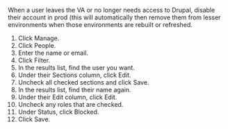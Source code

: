 When a user leaves the VA or no longer needs access to Drupal, disable their account in prod (this will automatically then remove them from lesser environments when those environments are rebuilt or refreshed.
1. Click Manage.
2. Click People.
3. Enter the name or email.
4. Click Filter.
5. In the results list, find the user you want.
6. Under their Sections column, click Edit.
7. Uncheck all checked sections and click Save.
8. In the results list, find their name again.
9. Under their Edit column, click Edit.
10. Uncheck any roles that are checked.
11. Under Status, click Blocked.
12. Click Save.
